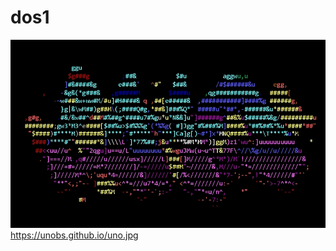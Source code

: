 # dos1
![uno80.jpg](https://github.com/bsunobs-github-io/unobs.github.io/raw/main/uno80.jpg)
https://unobs.github.io/uno.jpg

